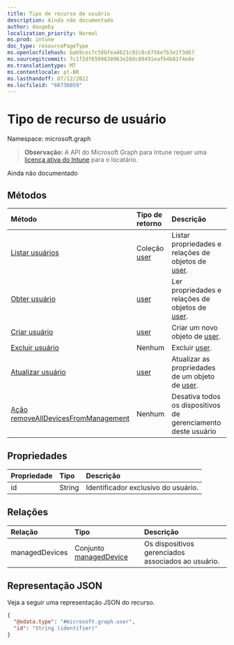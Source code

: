 ```yaml
---
title: Tipo de recurso de usuário
description: Ainda não documentado
author: dougeby
localization_priority: Normal
ms.prod: intune
doc_type: resourcePageType
ms.openlocfilehash: bab9cec7c586fea4621c92c8c6756e7b3e1f3d67
ms.sourcegitcommit: 7c1f2df6599638963e28dc89491eafb4b81f4e8e
ms.translationtype: MT
ms.contentlocale: pt-BR
ms.lasthandoff: 07/12/2022
ms.locfileid: "66736059"
---
```

# <a name="user-resource-type"></a>Tipo de recurso de usuário

Namespace: microsoft.graph

> **Observação:** A API do Microsoft Graph para Intune requer uma [licença ativa do Intune](https://go.microsoft.com/fwlink/?linkid=839381) para o locatário.

Ainda não documentado

## <a name="methods"></a>Métodos
|Método|Tipo de retorno|Descrição|
|:---|:---|:---|
|[Listar usuários](../api/intune-devices-user-list.md)|Coleção [user](../resources/intune-devices-user.md)|Listar propriedades e relações de objetos de [user](../resources/intune-devices-user.md).|
|[Obter usuário](../api/intune-devices-user-get.md)|[user](../resources/intune-devices-user.md)|Ler propriedades e relações de objetos de [user](../resources/intune-devices-user.md).|
|[Criar usuário](../api/intune-devices-user-create.md)|[user](../resources/intune-devices-user.md)|Criar um novo objeto de [user](../resources/intune-devices-user.md).|
|[Excluir usuário](../api/intune-devices-user-delete.md)|Nenhum|Excluir [user](../resources/intune-devices-user.md).|
|[Atualizar usuário](../api/intune-devices-user-update.md)|[user](../resources/intune-devices-user.md)|Atualizar as propriedades de um objeto de [user](../resources/intune-devices-user.md).|
|[Ação removeAllDevicesFromManagement](../api/intune-devices-user-removealldevicesfrommanagement.md)|Nenhum|Desativa todos os dispositivos de gerenciamento deste usuário|

## <a name="properties"></a>Propriedades
|Propriedade|Tipo|Descrição|
|:---|:---|:---|
|id|String|Identificador exclusivo do usuário.|

## <a name="relationships"></a>Relações
|Relação|Tipo|Descrição|
|:---|:---|:---|
|managedDevices|Conjunto [managedDevice](../resources/intune-devices-manageddevice.md)|Os dispositivos gerenciados associados ao usuário.|

## <a name="json-representation"></a>Representação JSON
Veja a seguir uma representação JSON do recurso.
<!-- {
  "blockType": "resource",
  "keyProperty": "id",
  "@odata.type": "microsoft.graph.user"
}
-->
``` json
{
  "@odata.type": "#microsoft.graph.user",
  "id": "String (identifier)"
}
```





